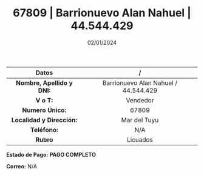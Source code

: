 ﻿---
title: 67809 | Barrionuevo Alan Nahuel | 44.544.429
date: 02/01/2024
draft: false
tags: ['mar del tuyu', 'vendedor', 'licuado']
---

|          **Datos**          |  /  |
|:---------------------------:|:---:|
| **Nombre, Apellido y DNI:** | Barrionuevo Alan Nahuel / 44.544.429 |
|          **V o T:**         | Vendedor |
|      **Numero Único:**      | 67809 |
|  **Localidad y Dirección:** | Mar del Tuyu |
|        **Teléfono:**        | N/A |
|          **Rubro**          | Licuados |

**Estado de Pago:** **PAGO COMPLETO**

**Correo:** N/A
